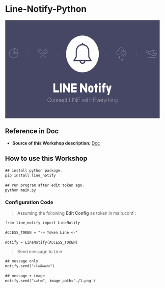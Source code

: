 # Line-Notify-Python

<img align="center" alt="GIF" src="https://github.com/bluebox-dev/Line-Notify-Python/blob/main/logo.png" height="320" />


## Reference in Doc
* **Source of this Workshop description:**
[Doc]()

## How to use this Workshop
```
## install python package.
pip install line_notify

## run program after edit token ago.
python main.py
```

### Configuration Code
> Assuming the following **Edit Config** as token in main.conf :
```
from line_notify import LineNotify

ACCESS_TOKEN = "-> Token Line <-"

notify = LineNotify(ACCESS_TOKEN)
```

> Send message to Line 
```
## message only
notify.send("แจ้งเตือนภัย")

## message + image 
notify.send("คนร้าย", image_path='./1.png')
```